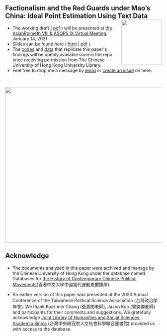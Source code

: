 
## Factionalism and the Red Guards under Mao’s China: Ideal Point Estimation Using Text Data <img src="https://avatars3.githubusercontent.com/u/77121644?s=400&u=49ca6038b83b629a86d391bb2e4d19f8995918a5&v=4" width="130" height= 145 align="right" /> <br />  


- The working draft ( [pdf](https://raw.githack.com/davidycliao/redgaurds/master/paper/Factionalism_and_the_Red_Guards.pdf) ) will be presented at [the AsianPolmeth VIII & ASQPS IX Virtual Meeting](https://sites.google.com/view/asian-polmeth-2021/home#h.civf96630pei), January 14, 2021.
- Slides can be found here ( [html](https://raw.githack.com/davidycliao/redgaurds/master/slides/slides.html) | [pdf](https://raw.githack.com/davidycliao/redgaurds/master/slides/slides.pdf) ).
- The [codes]() and [data]() that replicate this paper's findings will be openly available soon in the repo once receiving permission from The Chinese University of Hong Kong University Library.
- Feel free to drop me a message by [email](https://github.com/davidycliao) or [create an issue](https://github.com/davidycliao/redgaurds/issues) on here. 

<br />


<p align="center">
  <img width="700" height="500" src="https://raw.githack.com/davidycliao/redgaurds/master/paper/poster.png" >
</p>





## Acknowledge 

- The documents analyzed in this paper were archived and manage by the Chinese University of Hong Kong under the database named Databases for [the History of Contemporary Chinese Political Movements](http://ccrd.usc.cuhk.edu.hk/Default.aspx?msg=%25u6ca1%25u6709%25u8ba2%25u9605%25uff0c%25u6b22%25u8fce%25u8ba2%25u9605%25uff01)(香港中文大學中國當代運動史數據庫).

- An earlier version of this paper was presented at the 2020 Annual Conference of the Taiwanese Political Science Association (台灣政治學年會). We thank Kuei-min Chang (張貴閔老師), Jason Kuo (郭銘傑老師) and participants for their comments and suggestions. We gratefully acknowledge [Joint Library of Humanities and Social Sciences, Academia Sinica](https://hslib.sinica.edu.tw/eng/frontpage) (台灣中央研究院人文社會科學聯合圖書館) provided us with access to the database.


